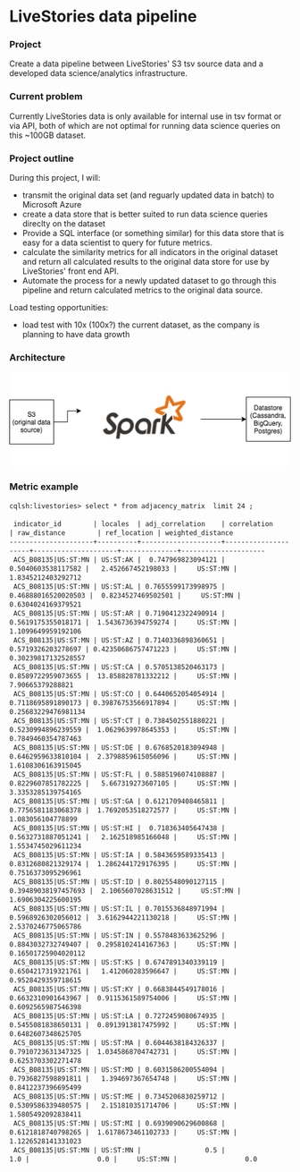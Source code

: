 # LiveStories data pipeline 

### Project
Create a data pipeline between LiveStories' S3 tsv source data and a developed data science/analytics infrastructure.  

### Current problem 
Currently LiveStories data is only available for internal use in tsv format or via API, both of which are not optimal for running data science queries on this ~100GB dataset.  

### Project outline
During this project, I will:
- transmit the original data set (and reguarly updated data in batch) to Microsoft Azure 
- create a data store that is better suited to run data science queries direclty on the dataset
- Provide a SQL interface (or something similar) for this data store that is easy for a data scientist to query for future metrics. 
- calculate the similarity metrics for all indicators in the original dataset and return all calculated results to the original data store for use by LiveStories' front end API. 
- Automate the process for a newly updated dataset to go through this pipeline and return calculated metrics to the original data source.

Load testing opportunities:
- load test with 10x (100x?) the current dataset, as the company is planning to have data growth

### Architecture
![alt text](https://github.com/allsway/ls-data-pipeline/blob/master/livestories_pipeline.png)

### Metric example

```
cqlsh:livestories> select * from adjacency_matrix  limit 24 ;

 indicator_id        | locales  | adj_correlation    | correlation         | raw_distance        | ref_location | weighted_distance
---------------------+----------+--------------------+---------------------+---------------------+--------------+---------------------
 ACS_B08135|US:ST:MN | US:ST:AK |  0.747969823094121 |  0.5040603538117582 |   2.452667452198033 |     US:ST:MN |  1.8345212403292712
 ACS_B08135|US:ST:MN | US:ST:AL | 0.7655599173998975 | 0.46888016520020503 |  0.8234527469502501 |     US:ST:MN |  0.6304024169379521
 ACS_B08135|US:ST:MN | US:ST:AR | 0.7190412322490914 |  0.5619175355018171 |  1.5436736394759274 |     US:ST:MN |  1.1099649959192106
 ACS_B08135|US:ST:MN | US:ST:AZ | 0.7140336898360651 |  0.5719326203278697 | 0.42350686757471223 |     US:ST:MN | 0.30239817132528557
 ACS_B08135|US:ST:MN | US:ST:CA | 0.5705138520463173 |  0.8589722959073655 |  13.858828781332212 |     US:ST:MN |    7.90665379288821
 ACS_B08135|US:ST:MN | US:ST:CO | 0.6440652054054914 |  0.7118695891890173 | 0.39876753566917894 |     US:ST:MN | 0.25683229476981134
 ACS_B08135|US:ST:MN | US:ST:CT | 0.7384502551880221 |  0.5230994896239559 |  1.0629639978645353 |     US:ST:MN |  0.7849460354787463
 ACS_B08135|US:ST:MN | US:ST:DE | 0.6768520183094948 |  0.6462959633810104 |  2.3798859615056096 |     US:ST:MN |  1.6108306163915045
 ACS_B08135|US:ST:MN | US:ST:FL | 0.5885196074108887 |  0.8229607851782225 |   5.667319273607105 |     US:ST:MN |  3.3353285139754165
 ACS_B08135|US:ST:MN | US:ST:GA | 0.6121709408465811 |  0.7756581183068378 |  1.7692053518272577 |     US:ST:MN |   1.083056104778899
 ACS_B08135|US:ST:MN | US:ST:HI |  0.718363405647438 |  0.5632731887051241 |   2.162518985166048 |     US:ST:MN |  1.5534745029611234
 ACS_B08135|US:ST:MN | US:ST:IA | 0.5843659589335413 |  0.8312680821329174 |  1.2862441729176395 |     US:ST:MN |  0.7516373095296961
 ACS_B08135|US:ST:MN | US:ST:ID | 0.8025548090127115 | 0.39489038197457693 |  2.1065607028631512 |     US:ST:MN |  1.6906304225600195
 ACS_B08135|US:ST:MN | US:ST:IL | 0.7015536848971994 |  0.5968926302056012 |  3.6162944221130218 |     US:ST:MN |  2.5370246775065786
 ACS_B08135|US:ST:MN | US:ST:IN | 0.5578483633625296 |  0.8843032732749407 |  0.2958102414167363 |     US:ST:MN | 0.16501725904020112
 ACS_B08135|US:ST:MN | US:ST:KS | 0.6747891340339119 |  0.6504217319321761 |   1.412060283596647 |     US:ST:MN |  0.9528429359718615
 ACS_B08135|US:ST:MN | US:ST:KY | 0.6683844549178016 |  0.6632310901643967 |  0.9115361589754006 |     US:ST:MN |  0.6092565987546398
 ACS_B08135|US:ST:MN | US:ST:LA | 0.7272459080674935 |  0.5455081838650131 |  0.8913913817475992 |     US:ST:MN |  0.6482607348625705
 ACS_B08135|US:ST:MN | US:ST:MA | 0.6044638184326337 |  0.7910723631347325 |  1.0345868704742731 |     US:ST:MN |  0.6253703302271478
 ACS_B08135|US:ST:MN | US:ST:MD | 0.6031586200554094 |  0.7936827598891811 |   1.394697367654748 |     US:ST:MN |  0.8412237396695499
 ACS_B08135|US:ST:MN | US:ST:ME | 0.7345206830259712 |  0.5309586339480575 |   2.151810351714706 |     US:ST:MN |  1.5805492092838411
 ACS_B08135|US:ST:MN | US:ST:MI | 0.6939090629600868 |  0.6121818740798265 |  1.6178673461102733 |     US:ST:MN |  1.1226528141331023
 ACS_B08135|US:ST:MN | US:ST:MN |                0.5 |                 1.0 |                 0.0 |     US:ST:MN |                 0.0

```
